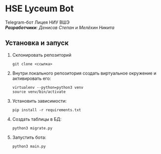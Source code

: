 # HSE Lyceum Bot

Telegram-бот Лицея НИУ ВШЭ <br> 
<em><strong>Разработчики</strong>: Денисов Степан и Мелёхин Никита</em>

## Установка и запуск

1. Склонировать репозиторий

    ```
    git clone <ссылка>
    ```
    
2. Внутри локального репозитория создать виртуальное окружение и активировать его:

    ```
    virtualenv --python=python3 venv
    source venv/bin/activate
    ```

3. Установить зависимости:

    ```
    pip install -r requirements.txt
    ```

4. Создать таблицы в БД:

    ```
    python3 migrate.py
    ```

5. Запустить бота:

    ```
    python3 main.py
    ```